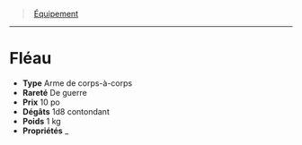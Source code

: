 ﻿---
!EquipmentItem
Type: Arme de corps-à-corps
Price: 10 po
Weight: 1 kg
Rarity: De guerre
Damages: 1d8 contondant
Properties: _
Id: equipment_hd.md#fléau
ParentLink: equipment_hd.md#Équipement
Name: Fléau
ParentName: Équipement
NameLevel: 1
Attributes: {}
---
> [Équipement](hd_equipment.md)

---

# Fléau

- **Type** Arme de corps-à-corps
- **Rareté** De guerre
- **Prix** 10 po
- **Dégâts** 1d8 contondant
- **Poids** 1 kg
- **Propriétés** _

